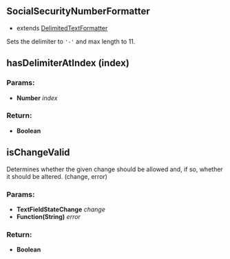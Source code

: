 

<!-- Start lib/social_security_number_formatter.js -->

## SocialSecurityNumberFormatter

- extends [DelimitedTextFormatter](delimited_text_formatter.md)

Sets the delimiter to `'-'` and max length to 11.

## hasDelimiterAtIndex (index)

### Params: 

* **Number** *index* 

### Return:

* **Boolean** 

## isChangeValid 
Determines whether the given change should be allowed and, if so, whether
it should be altered.
(change, error)

### Params: 

* **TextFieldStateChange** *change* 
* **Function(String)** *error* 

### Return:

* **Boolean** 

<!-- End lib/social_security_number_formatter.js -->

